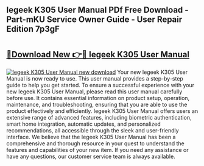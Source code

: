 ## Iegeek K305 User Manual PDf Free Download - Part-mKU Service Owner Guide - User Repair Edition 7p3gF

# <h2><a href="http://cf17333.oget.top/?id=Iegeek+K305+User+Manual">🔗Download New 👉🔴 Iegeek K305 User Manual</a></h2>

[![Iegeek K305 User Manual new download](https://i.imgur.com/5g1atiW.png)](http://cf17333.oget.top/?id=Iegeek+K305+User+Manual)
Your new Iegeek K305 User Manual is now ready to use. This user manual provides a step-by-step guide to help you get started. To ensure a successful experience with your new Iegeek K305 User Manual, please read this user manual carefully before use. It contains essential information on product setup, operation, maintenance, and troubleshooting, ensuring that you are able to use the product effectively and efficiently. Iegeek K305 User Manual offers users an extensive range of advanced features, including biometric authentication, smart home integration, automatic updates, and personalized recommendations, all accessible through the sleek and user-friendly interface. We believe that the Iegeek K305 User Manual has been a comprehensive and thorough resource in your quest to understand the features and capabilities of your new item. If you need any assistance or have any questions, our customer service team is always available.
